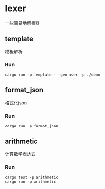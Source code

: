 # lexer
一些简易地解析器

## template
模板解析

### Run
```shell
cargo run -p template -- gen user -p ./demo
```

## format_json
格式化json

### Run
```shell
cargo run -p format_json
```

## arithmetic
计算数学表达式

### Run
```shell
cargo test -p arithmetic
cargo run -p arithmetic
```
